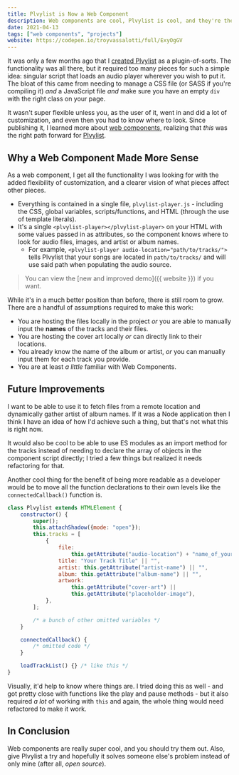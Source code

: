 ```yaml
---
title: Plvylist is Now a Web Component
description: Web components are cool, Plvylist is cool, and they're the perfect match.
date: 2021-04-13
tags: ["web components", "projects"]
website: https://codepen.io/troyvassalotti/full/ExyOgGV
---
```


<!-- @format -->

It was only a few months ago that I [created Plvylist](/2020/11/20/plvylist-using-media-element-api/) as a plugin-of-sorts. The functionality was all there, but it required too many pieces for such a simple idea: singular script that loads an audio player wherever you wish to put it. The bloat of this came from needing to manage a CSS file (or SASS if you're compiling it) _and_ a JavaScript file _and_ make sure you have an empty `div` with the right class on your page.

It wasn't super flexible unless you, as the user of it, went in and did a lot of customization, and even then you had to know where to look. Since publishing it, I learned more about [web components](https://www.webcomponents.org/), realizing that _this_ was the right path forward for [Plvylist](https://github.com/troyvassalotti/plvylist).

## Why a Web Component Made More Sense

As a web component, I get all the functionality I was looking for with the added flexibility of customization, and a clearer vision of what pieces affect other pieces.

- Everything is contained in a single file, `plvylist-player.js` - including the CSS, global variables, scripts/functions, and HTML (through the use of template literals).
- It's a single `<plvylist-player></plvylist-player>` on your HTML with some values passed in as attributes, so the component knows where to look for audio files, images, and artist or album names.
  - For example, `<plvylist-player audio-location="path/to/tracks/">` tells Plvylist that your songs are located in `path/to/tracks/` and will use said path when populating the audio source.

> You can view the [new and improved demo]({{ website }}) if you want.

While it's in a much better position than before, there is still room to grow. There are a handful of assumptions required to make this work:

- You are hosting the files locally in the project _or_ you are able to manually input the **names** of the tracks and their files.
- You are hosting the cover art locally _or_ can directly link to their locations.
- You already know the name of the album or artist, _or_ you can manually input them for each track you provide.
- You are at least _a little_ familiar with Web Components.

## Future Improvements

I want to be able to use it to fetch files from a remote location and dynamically gather artist of album names. If it was a Node application then I think I have an idea of how I'd achieve such a thing, but that's not what this is right now.

It would also be cool to be able to use ES modules as an import method for the tracks instead of needing to declare the array of objects in the component script directly; I tried a few things but realized it needs refactoring for that.

Another cool thing for the benefit of being more readable as a developer would be to move all the function declarations to their own levels like the `connectedCallback()` function is.

```js
class Plvylist extends HTMLElement {
	constructor() {
		super();
		this.attachShadow({mode: "open"});
		this.tracks = [
			{
				file:
					this.getAttribute("audio-location") + "name_of_your_file.mp3" || "",
				title: "Your Track Title" || "",
				artist: this.getAttribute("artist-name") || "",
				album: this.getAttribute("album-name") || "",
				artwork:
					this.getAttribute("cover-art") ||
					this.getAttribute("placeholder-image"),
			},
		];

		/* a bunch of other omitted variables */
	}

	connectedCallback() {
		/* omitted code */
	}

	loadTrackList() {} /* like this */
}
```

Visually, it'd help to know where things are. I tried doing this as well - and got pretty close with functions like the play and pause methods - but it also required _a lot_ of working with `this` and again, the whole thing would need refactored to make it work.

## In Conclusion

Web components are really super cool, and you should try them out. Also, give Plvylist a try and hopefully it solves someone else's problem instead of only mine (after all, _open source_).
